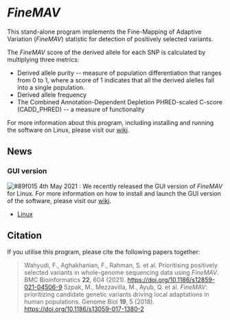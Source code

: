 # *FineMAV*
This stand-alone program implements the Fine-Mapping of Adaptive Variation (*FineMAV*) statistic for detection of positively selected variants.

The *FineMAV* score of the derived allele for each SNP is calculated by multiplying three metrics:

- Derived allele purity -- measure of population differentiation that ranges from 0 to 1, where a score of 1 indicates that all the derived alelles fall into a single population. 
- Derived allele frequency 
- The Combined Annotation-Dependent Depletion PHRED-scaled C-score (CADD_PHRED) -- a measure of functionality

For more information about this program, including installing and running the software on Linux, please visit our [wiki](https://github.com/fadilla-wahyudi/finemav/wiki).

## News

### GUI version
![#89f015](https://via.placeholder.com/15/89f015/000000?text=+) 4th May 2021 : We recently released the GUI version of *FineMAV* for Linux. For more information on how to install and launch the GUI version of the software, please visit our [wiki](https://github.com/fadilla-wahyudi/finemav/wiki/5.-GUI-version-(Linux)).

- [Linux](https://drive.google.com/file/d/1ch8d5rGR9S-_bPrkTNGflKaBGMFaerwk/view?usp=sharing)


## Citation
If you utilise this program, please cite the following papers together:
> Wahyudi, F., Aghakhanian, F., Rahman, S. et al. Prioritising positively selected variants in whole-genome sequencing data using *FineMAV*. BMC Bioinformatics **22**, 604 (2021). https://doi.org/10.1186/s12859-021-04506-9
>Szpak, M., Mezzavilla, M., Ayub, Q. et al. *FineMAV*: prioritizing candidate genetic variants driving local adaptations in human populations. Genome Biol **19**, 5 (2018). https://doi.org/10.1186/s13059-017-1380-2
